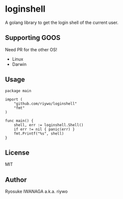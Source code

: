 # loginshell

A golang library to get the login shell of the current user.

## Supporting GOOS

Need PR for the other OS!

- Linux
- Darwin

## Usage

    package main

    import (
        "github.com/riywo/loginshell"
        "fmt"
    )
    
    func main() {
        shell, err := loginshell.Shell()
        if err != nil { panic(err) }
        fmt.Printf("%s", shell)
    }

## License

MIT

## Author

Ryosuke IWANAGA a.k.a. riywo